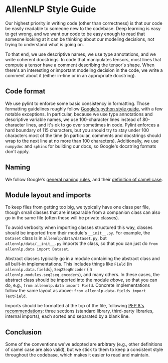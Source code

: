 # AllenNLP Style Guide

Our highest priority in writing code (other than correctness) is that our code be easily readable
to someone new to the codebase.  Deep learning is easy to get wrong, and we want our code to be
easy enough to read that someone looking at it can be thinking about our modeling decisions, not
trying to understand what is going on.

To that end, we use descriptive names, we use type annotations, and we write coherent docstrings.
In code that manipulates tensors, most lines that compute a tensor have a comment describing the
tensor's shape.  When there's an interesting or important modeling decision in the code, we write
a comment about it (either in-line or in an appropriate docstring).

## Code format

We use pylint to enforce some basic consistency in formatting.  Those formatting guidelines roughly
follow [Google's python style
guide](https://google.github.io/styleguide/pyguide.html#Python_Style_Rules), with a few notable
exceptions.  In particular, because we use type annotations and descriptive variable names, we use
100-character lines instead of 80-character lines, and it's ok to go over sometimes in code.
Pylint enforces a hard boundary of 115 characters, but you should try to stay under 100 characters
most of the time (in particular, comments and docstrings should wrap to the next line at no more
than 100 characters).  Additionally, we use `numpydoc` and `sphinx` for building our docs, so
Google's docstring formats don't apply.

## Naming

We follow Google's [general naming
rules](https://google.github.io/styleguide/cppguide.html#General_Naming_Rules), and their
[definition of camel case](https://google.github.io/styleguide/javaguide.html#s5.3-camel-case).

## Module layout and imports

To keep files from getting too big, we typically have one class per file, though small classes
that are inseparable from a companion class can also go in the same file (often these will be
private classes).

To avoid verbosity when importing classes structured this way, classes should be imported from
their module's `__init__.py`.  For example, the `Dataset` class is in `allennlp/data/dataset.py`,
but `allennlp/data/__init__.py` imports the class, so that you can just do `from allennlp.data
import Dataset`.

Abstract classes typically go in a module containing the abstract class and all built-in
implementations.  This includes things like `Field` (in `allennlp.data.fields`), `Seq2SeqEncoder`
(in `allennlp.modules.seq2seq_encoders`), and many others.  In these cases, the abstract class
should be imported into the module _above_, so that you can do, e.g., `from allennlp.data import
Field`.  Concrete implementations follow the same layout as above: `from allennlp.data.fields
import TextField`.

Imports should be formatted at the top of the file, following [PEP 8's
recommendations](https://www.python.org/dev/peps/pep-0008/#imports): three sections (standard
library, third-party libraries, internal imports), each sorted and separated by a blank line.

## Conclusion

Some of the conventions we've adopted are arbitrary (e.g., other definitions of camel case are
also valid), but we stick to them to keep a consistent style throughout the codebase, which makes
it easier to read and maintain.
